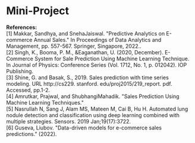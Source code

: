 # Mini-Project
<b>References:</b><br>
[1] Makkar, Sandhya, and SnehaJaiswal. "Predictive Analytics on E-commerce Annual Sales."
In Proceedings of Data Analytics and Management, pp. 557-567. Springer, Singapore, 2022..<br>
[2] Singh, K., Booma, P. M., &Eaganathan, U. (2020, December). E-Commerce System for
Sale Prediction Using Machine Learning Technique. In Journal of Physics: Conference Series (Vol.
1712, No. 1, p. 012042). IOP Publishing.<br>
[3] Shine, G. and Basak, S., 2019. Sales prediction with time series modeling. URL
http://cs229. stanford. edu/proj2015/219_report. pdf. Accessed, pp.1-2.<br>
[4] Amrutkar, Prajwal, and ShubhangiMahadik. "Sales Prediction Using Machine Learning
Techniques."<br>
[5] Nasrullah N, Sang J, Alam MS, Mateen M, Cai B, Hu H. Automated lung nodule detection
and classification using deep learning combined with multiple strategies. Sensors. 2019
Jan;19(17):3722.<br>
[6] Guseva, Liubov. "Data-driven models for e-commerce sales predictions." (2022).<br>
